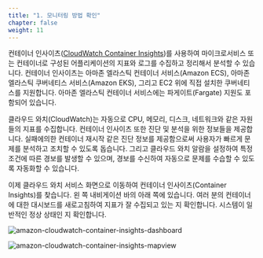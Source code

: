```yaml
---
title: "1. 모니터링 방법 확인"
chapter: false
weight: 11
---
```


컨테이너 인사이츠([CloudWatch Container Insights](https://docs.aws.amazon.com/AmazonCloudWatch/latest/monitoring/ContainerInsights.html))를 사용하여 마이크로서비스 또는 컨테이너로 구성된 어플리케이션의 지표와 로그를 수집하고 정리해서 분석할 수 있습니다. 컨테이너 인사이츠는 아마존 엘라스틱 컨테이너 서비스(Amazon ECS), 아마존 엘라스틱 쿠버네티스 서비스(Amazon EKS), 그리고 EC2 위에 직접 설치한 쿠버네티스를 지원합니다. 아마존 엘라스틱 컨테이너 서비스에는 파게이트(Fargate) 지원도 포함되어 있습니다.

클라우드 와치(CloudWatch)는 자동으로 CPU, 메모리, 디스크, 네트워크와 같은 자원들의 지표를 수집합니다. 컨테이너 인사이츠 또한 진단 및 분석을 위한 정보들을 제공합니다. 실패에의한 컨테이너 재시작 같은 진단 정보를 제공함으로써 사용자가 빠르게 문제를 분석하고 조치할 수 있도록 돕습니다. 그리고 클라우드 와치 알람을 설정하여 특정 조건에 따른 경보를 발생할 수 있으며, 경보를 수신하여 자동으로 문제를 수습할 수 있도록 자동화할 수 있습니다.

이제 클라우드 와치 서비스 화면으로 이동하여 컨테이너 인사이츠(Container Insights)를 찾습니다. 왼 쪽 내비게이션 바의 아래 쪽에 있습니다. 여러 분의 컨테이너에 대한 대시보드를 새로고침하여 지표가 잘 수집되고 있는 지 확인합니다. 시스템이 일반적인 정상 상태인 지 확인합니다.

![amazon-cloudwatch-container-insights-dashboard](/images/30_eks/aws-cw-container-insights-dashboard.png)

![amazon-cloudwatch-container-insights-mapview](/images/30_eks/aws-cw-container-insights-mapview.png)
